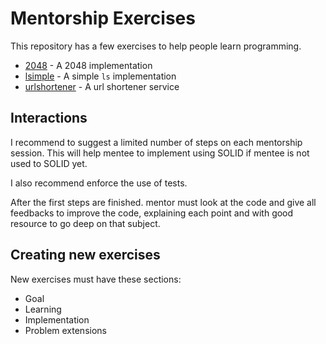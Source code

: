 # Mentorship Exercises

This repository has a few exercises to help people learn programming.

- [2048](./2048.md) - A 2048 implementation
- [lsimple](./lsimple.md) - A simple `ls` implementation
- [urlshortener](./urlshortener.md) - A url shortener service

## Interactions

I recommend to suggest a limited number of steps on each mentorship session.
This will help mentee to implement using SOLID if mentee is not used to SOLID
yet.

I also recommend enforce the use of tests.

After the first steps are finished. mentor must look at the code and give all
feedbacks to improve the code, explaining each point and with good resource to
go deep on that subject.

## Creating new exercises

New exercises must have these sections:

- Goal
- Learning
- Implementation
- Problem extensions
